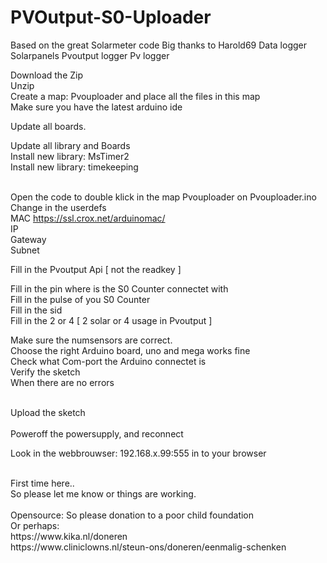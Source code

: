 # PVOutput-S0-Uploader
Based on the great Solarmeter code Big thanks to Harold69
Data logger Solarpanels Pvoutput logger Pv logger


Download the Zip <br>
Unzip <br>
Create a map: Pvouploader and place all the files in this map<br>
Make sure you have the latest arduino ide<br>

Update all boards.<br>

Update all library and Boards<br>
Install new library: MsTimer2<br>
Install new library: timekeeping<br><br>

Open the code to double klick in the map Pvouploader on Pvouploader.ino
<br>
Change in the userdefs<br>
MAC  https://ssl.crox.net/arduinomac/ <br>
IP<br>
Gateway<br>
Subnet<br>

Fill in the Pvoutput Api [ not the readkey ]

Fill in the pin where is the S0 Counter connectet with<br>
Fill in the pulse of you S0 Counter<br>
Fill in the sid<br>
Fill in the 2 or 4 [ 2 solar or 4 usage in Pvoutput ]<br>

Make sure the numsensors are correct.<br>
Choose the right Arduino board, uno and mega works fine <br>
Check what Com-port the Arduino connectet is<br>
Verify the sketch<br>
When there are no errors<br><br>

Upload the sketch<br><br>
Poweroff the powersupply, and reconnect <br>

Look in the webbrouwser: 192.168.x.99:555 in to your browser<br>

<br>
First time here..<br>
So please let me know or things are working.
<br>
<br>
Opensource:  So please donation to a poor child foundation
<br>
Or perhaps:
<br>
https://www.kika.nl/doneren
<br>
https://www.cliniclowns.nl/steun-ons/doneren/eenmalig-schenken
